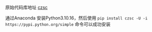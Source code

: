 原始代码库地址 [czsc](https://github.com/waditu/czsc)


通过Anaconda 安装Python3.10.16，然后使用 `pip install czsc -U -i https://pypi.python.org/simple` 命令可以成功安装